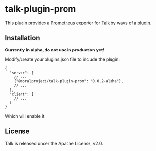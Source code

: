 # talk-plugin-prom

This plugin provides a [Prometheus](https://prometheus.io/) exporter for [Talk](https://github.com/coralproject/talk) by ways of a [plugin](https://docs.coralproject.net/talk/plugins/).

## Installation

**Currently in alpha, do not use in production yet!**

Modify/create your plugins.json file to include the plugin:

```
{
  "server": [
    // ...
    {"@coralproject/talk-plugin-prom": "0.0.2-alpha"},
    // ...
  ],
  "client": [
    // ...
  ]
}
```

Which will enable it.

## License

Talk is released under the Apache License, v2.0.